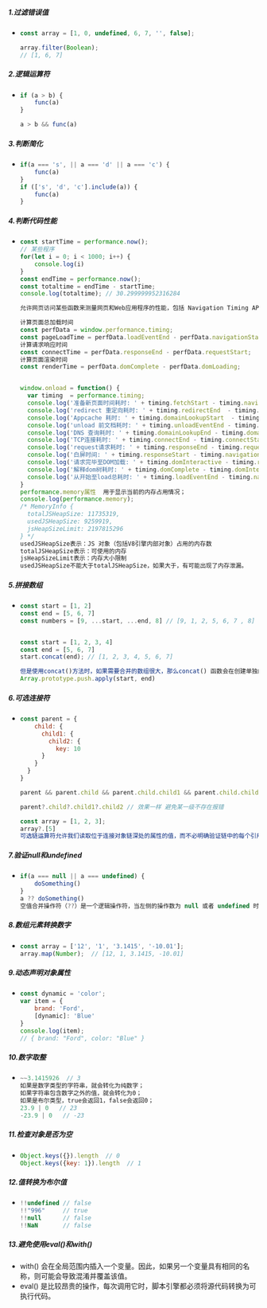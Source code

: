 ##### 1.过滤错误值

- ```js
  const array = [1, 0, undefined, 6, 7, '', false];
  
  array.filter(Boolean);
  // [1, 6, 7]
  ```

##### 2.逻辑运算符

- ```js
  if (a > b) {
      func(a)
  }
  
  a > b && func(a)
  ```

##### 3.判断简化

- ```js
  if(a === 's', || a === 'd' || a === 'c') {
      func(a)
  }
  if (['s', 'd', 'c'].include(a)) {
      func(a)
  }
  ```

##### 4.判断代码性能

- ```js
  const startTime = performance.now(); 
  // 某些程序
  for(let i = 0; i < 1000; i++) {
      console.log(i)
  }
  const endTime = performance.now();
  const totaltime = endTime - startTime;
  console.log(totaltime); // 30.299999952316284
  
  允许网页访问某些函数来测量网页和Web应用程序的性能，包括 Navigation Timing API和高分辨率时间数据。
  
  计算页面总加载时间
  const perfData = window.performance.timing;
  const pageLoadTime = perfData.loadEventEnd - perfData.navigationStart;
  计算请求响应时间
  const connectTime = perfData.responseEnd - perfData.requestStart;
  计算页面渲染时间
  const renderTime = perfData.domComplete - perfData.domLoading;
  
  
  window.onload = function() {
    var timing  = performance.timing;
    console.log('准备新页面时间耗时: ' + timing.fetchStart - timing.navigationStart);
    console.log('redirect 重定向耗时: ' + timing.redirectEnd  - timing.redirectStart);
    console.log('Appcache 耗时: ' + timing.domainLookupStart  - timing.fetchStart);
    console.log('unload 前文档耗时: ' + timing.unloadEventEnd - timing.unloadEventStart);
    console.log('DNS 查询耗时: ' + timing.domainLookupEnd - timing.domainLookupStart);
    console.log('TCP连接耗时: ' + timing.connectEnd - timing.connectStart);
    console.log('request请求耗时: ' + timing.responseEnd - timing.requestStart);
    console.log('白屏时间: ' + timing.responseStart - timing.navigationStart);
    console.log('请求完毕至DOM加载: ' + timing.domInteractive - timing.responseEnd);
    console.log('解释dom树耗时: ' + timing.domComplete - timing.domInteractive);
    console.log('从开始至load总耗时: ' + timing.loadEventEnd - timing.navigationStart);
  }
  performance.memory属性  用于显示当前的内存占用情况；
  console.log(performance.memory);
  /* MemoryInfo {
    totalJSHeapSize: 11735319,
    usedJSHeapSize: 9259919,
    jsHeapSizeLimit: 2197815296
  } */
  usedJSHeapSize表示：JS 对象（包括V8引擎内部对象）占用的内存数
  totalJSHeapSize表示：可使用的内存
  jsHeapSizeLimit表示：内存大小限制
  usedJSHeapSize不能大于totalJSHeapSize，如果大于，有可能出现了内存泄漏。
  ```

##### 5.拼接数组

- ```js
  const start = [1, 2] 
  const end = [5, 6, 7] 
  const numbers = [9, ...start, ...end, 8] // [9, 1, 2, 5, 6, 7 , 8]
  
  
  const start = [1, 2, 3, 4] 
  const end = [5, 6, 7] 
  start.concat(end); // [1, 2, 3, 4, 5, 6, 7]
  
  但是使用concat()方法时，如果需要合并的数组很大，那么concat() 函数会在创建单独的新数组时消耗大量内存。这时可以使用以下方法来实现数组的合并
  Array.prototype.push.apply(start, end)
  
  ```

##### 6.可选连接符

- ```js
  const parent = {
      child: {
        child1: {
          child2: {
            key: 10
        }
      }
    }
  }
  
  parent && parent.child && parent.child.child1 && parent.child.child1.child2
  
  parent?.child?.child1?.child2 // 效果一样 避免某一级不存在报错
  
  const array = [1, 2, 3];
  array?.[5]
  可选链运算符允许我们读取位于连接对象链深处的属性的值，而不必明确验证链中的每个引用是否有效。在引用为空(null 或者 undefined) 的情况下不会引起错误，该表达式短路返回值是 undefined。与函数调用一起使用时，如果给定的函数不存在，则返回 undefined。
  
  ```

##### 7.验证null和undefined

- ```js
  if(a === null || a === undefined) {
      doSomething()
  }
  a ?? doSomething()
  空值合并操作符（??）是一个逻辑操作符，当左侧的操作数为 null 或者 undefined 时，返回其右侧操作数，否则返回左侧操作数
  ```

##### 8.数组元素转换数字

- ```js
  const array = ['12', '1', '3.1415', '-10.01'];
  array.map(Number);  // [12, 1, 3.1415, -10.01]
  
  ```

##### 9.动态声明对象属性

- ```js
  const dynamic = 'color';
  var item = {
      brand: 'Ford',
      [dynamic]: 'Blue'
  }
  console.log(item); 
  // { brand: "Ford", color: "Blue" }
  
  ```

##### 10.数字取整

- ```js
  ~~3.1415926  // 3
  如果是数字类型的字符串，就会转化为纯数字；
  如果字符串包含数字之外的值，就会转化为0；
  如果是布尔类型，true会返回1，false会返回0；
  23.9 | 0   // 23
  -23.9 | 0   // -23
  
  ```

##### 11.检查对象是否为空

- ```js
  Object.keys({}).length  // 0
  Object.keys({key: 1}).length  // 1
  
  ```

##### 12.值转换为布尔值

- ```js
  !!undefined // false
  !!"996"     // true
  !!null      // false
  !!NaN       // false
  ```

##### 13.避免使用eval()和with()

- with() 会在全局范围内插入一个变量。因此，如果另一个变量具有相同的名称，则可能会导致混淆并覆盖该值。
- eval() 是比较昂贵的操作，每次调用它时，脚本引擎都必须将源代码转换为可执行代码。

##### 